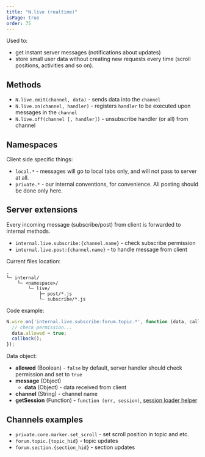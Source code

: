 ```yaml
---
title: "N.live (realtime)"
isPage: true
order: 75
---
```


Used to:

- get instant server messages (notifications about updates)
- store small user data without creating new requests every time
  (scroll positions, activities and so on).


Methods
-------

- `N.live.emit(channel, data)` - sends data into the `channel`
- `N.live.on(channel, handler)` - registers `handler` to be executed upon messages in the `channel`
- `N.live.off(channel [, handler])` - unsubscribe handler (or all) from channel


Namespaces
----------

Client side specific things:

- `local.*` - messages will go to local tabs only, and will not pass to server at all.
- `private.*` - our internal conventions, for convenience. All posting should be
   done only here.


Server extensions
-----------------

Every incoming message (subscribe/post) from client is forwarded to internal
methods.

- `internal.live.subscribe:{channel.name}` - check subscribe permission
- `internal.live.post:{channel.name}` - to handle message from client

Current files location:

```none
.
└─ internal/
    └─ <namespace>/
        └─ live/
            ├─ post/*.js
            └─ subscribe/*.js
```

Code example:

```javascript
N.wire.on('internal.live.subscribe:forum.topic.*', function (data, callback) {
  // check permission...
  data.allowed = true;
  callback();
});
```

Data object:

- __allowed__ (Boolean) - `false` by default, server handler should check
  permission and set to `true`
- __message__ (Object)
  - __data__ (Object) - data received from client
- __channel__ (String) - channel name
- __getSession__ (Function) - `function (err, session)`,
  [session loader helper](https://github.com/nodeca/nodeca.core/blob/pos/internal/common/live/session.js)


Channels examples
-----------------

- `private.core.marker.set_scroll` - set scroll position in topic and etc.
- `forum.topic.{topic_hid}` - topic updates
- `forum.section.{section_hid}` - section updates
